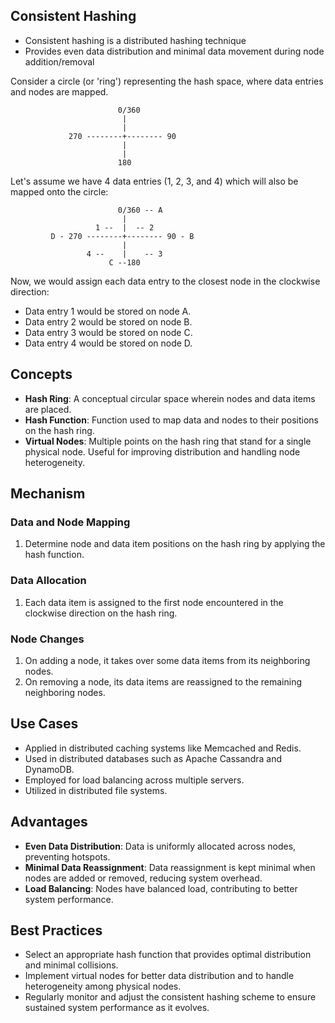 ## Consistent Hashing
- Consistent hashing is a distributed hashing technique
- Provides even data distribution and minimal data movement during node addition/removal

Consider a circle (or 'ring') representing the hash space, where data entries and nodes are mapped.

```
                        0/360
                         |
                         |
             270 --------+-------- 90
                         |
                         |
                        180
```

Let's assume we have 4 data entries (1, 2, 3, and 4) which will also be mapped onto the circle:

```
                        0/360 -- A
                         |
                   1 --  |  -- 2
         D - 270 --------+-------- 90 - B
                         |
                 4 --    |    -- 3
                      C --180
```

Now, we would assign each data entry to the closest node in the clockwise direction:

- Data entry 1 would be stored on node A.
- Data entry 2 would be stored on node B.
- Data entry 3 would be stored on node C.
- Data entry 4 would be stored on node D.
    
## Concepts

- **Hash Ring**: A conceptual circular space wherein nodes and data items are placed.
- **Hash Function**: Function used to map data and nodes to their positions on the hash ring.
- **Virtual Nodes**: Multiple points on the hash ring that stand for a single physical node. Useful for improving distribution and handling node heterogeneity.

## Mechanism

### Data and Node Mapping

1. Determine node and data item positions on the hash ring by applying the hash function.

### Data Allocation

1. Each data item is assigned to the first node encountered in the clockwise direction on the hash ring.

### Node Changes

1. On adding a node, it takes over some data items from its neighboring nodes.
2. On removing a node, its data items are reassigned to the remaining neighboring nodes.

## Use Cases

- Applied in distributed caching systems like Memcached and Redis.
- Used in distributed databases such as Apache Cassandra and DynamoDB.
- Employed for load balancing across multiple servers.
- Utilized in distributed file systems.

## Advantages

- **Even Data Distribution**: Data is uniformly allocated across nodes, preventing hotspots.
- **Minimal Data Reassignment**: Data reassignment is kept minimal when nodes are added or removed, reducing system overhead.
- **Load Balancing**: Nodes have balanced load, contributing to better system performance.

## Best Practices

- Select an appropriate hash function that provides optimal distribution and minimal collisions.
- Implement virtual nodes for better data distribution and to handle heterogeneity among physical nodes.
- Regularly monitor and adjust the consistent hashing scheme to ensure sustained system performance as it evolves.
